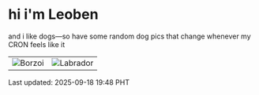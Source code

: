 # hi i'm Leoben

and i like dogs—so have some random dog pics that change whenever my CRON feels like it

|  |  |
|--------|----------|
| ![Borzoi](https://random-dog-vercel.vercel.app/api/random-borzoi?v=1758196113) | ![Labrador](https://random-dog-vercel.vercel.app/api/random-labrador?v=1758196113) |

Last updated: 2025-09-18 19:48 PHT
